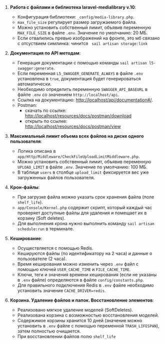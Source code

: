 1. **Работа с файлами и библиотека laravel-medialibrary v.10**:
    - Конфигурация библиотеки: `_config/media-library.php`.
    - `max_file_size` регулирует размер загружаемого файла.
    - Можно установить собственный лимит, объявив переменную `MAX_FILE_SIZE` в файле `.env`. Значение по умолчанию: 20 МБ.
    - Если отвалились превью изображений на фронте, это мб связано с отсуствием симлинка: чинится ` sail artisan storage:link`

2. **Документация по API методам**:
    - Генерация документации с помощью команды `sail artisan l5-swagger:generate`.
    - Если переменная `L5_SWAGGER_GENERATE_ALWAYS` в файле `.env` установлена в `true`, документация будет генерироваться автоматически.
    - Необходимо определить переменную `SWAGGER_API_BASEURL` в файле `.env` со значением `http://localhost/api`.
    - Ссылка на документацию: [http://localhost/api/documentation#/](http://localhost/api/documentation#/).
    - Postman: 
      - скачать по ссылке: [http://localhost/resources/docs/postman/download](http://localhost/docs/postman/download)
      - открыть по ссылке: [http://localhost/resources/docs/postman/view](http://localhost/docs/postman/view)


3. **Максимальный лимит объема всех файлов на диске одного пользователя**:
    - Логика описана в `app/Http/Middleware/CheckFileUploadLimitMiddleware.php`.
    - Можно установить собственный лимит, объявив переменную `UPLOAD_LIMIT` в файле `.env`. Значение по умолчанию: 100 МБ.
    - В таблице `users` в столбце `upload_limit` фиксируется вес уже загруженных файлов пользователя.


4. **Крон-файлы**:
    - При загрузке файла можно указать срок хранения файла (поле `shelf_life`).
    - `app/Console/Kernel.php` содержит скрипт, который каждый час проверяет доступные файлы для удаления и помещает их в корзину (Soft deletes).
    - Для выполнения крона нужно выполнить команду `sail artisan schedule:run` в терминале.


5. **Кеширование**:
    - Осуществляется с помощью Redis.
    - Кешируются файлы (по идентификатору на 2 часа) и данные о пользователе (2 часа).
    - Время кеширования можно изменить через `.env` файл с помощью ключей `USER_CACHE_TIME` и `FILE_CACHE_TIME`.
    - Ключи, теги и значения времени кеширования (если не указаны в `.env` файле) определяются в файле `config/constants.php`.
    - Для правильного подключения Redis в `.env` файле необходимо установить значение `CACHE_DRIVER=redis`.


6. **Корзина. Удаление файлов и папок. Восстановление элементов**:
    - Реализовано мягкое удаление моделей (SoftDeletes).
    - Реализована корзина с возможностью восстановления моделей.
    - Содержимое корзины хранится 10 дней (значение можно установить в `.env` файле с помощью переменной `TRASH_LIFESPAN`), затем полностью очищается.
    - При восстановлении файлов полю `shelf_life` 
